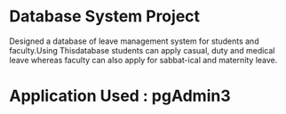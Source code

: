# Database System Project
Designed a database of leave management system for students and faculty.Using Thisdatabase students can apply casual, duty and medical leave whereas faculty can also apply for sabbat-ical and maternity leave.
# Application Used : pgAdmin3
